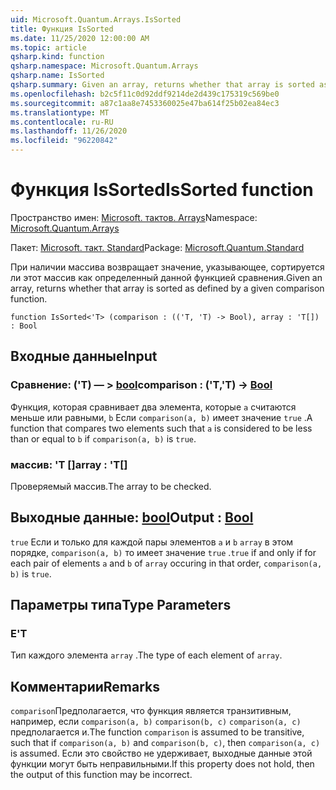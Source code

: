 ```yaml
---
uid: Microsoft.Quantum.Arrays.IsSorted
title: Функция IsSorted
ms.date: 11/25/2020 12:00:00 AM
ms.topic: article
qsharp.kind: function
qsharp.namespace: Microsoft.Quantum.Arrays
qsharp.name: IsSorted
qsharp.summary: Given an array, returns whether that array is sorted as defined by a given comparison function.
ms.openlocfilehash: b2c5f11c0d92ddf9214de2d439c175319c569be0
ms.sourcegitcommit: a87c1aa8e7453360025e47ba614f25b02ea84ec3
ms.translationtype: MT
ms.contentlocale: ru-RU
ms.lasthandoff: 11/26/2020
ms.locfileid: "96220842"
---
```

# <a name="issorted-function"></a><span data-ttu-id="32f5d-102">Функция IsSorted</span><span class="sxs-lookup"><span data-stu-id="32f5d-102">IsSorted function</span></span>

<span data-ttu-id="32f5d-103">Пространство имен: [Microsoft. тактов. Arrays](xref:Microsoft.Quantum.Arrays)</span><span class="sxs-lookup"><span data-stu-id="32f5d-103">Namespace: [Microsoft.Quantum.Arrays](xref:Microsoft.Quantum.Arrays)</span></span>

<span data-ttu-id="32f5d-104">Пакет: [Microsoft. такт. Standard](https://nuget.org/packages/Microsoft.Quantum.Standard)</span><span class="sxs-lookup"><span data-stu-id="32f5d-104">Package: [Microsoft.Quantum.Standard](https://nuget.org/packages/Microsoft.Quantum.Standard)</span></span>


<span data-ttu-id="32f5d-105">При наличии массива возвращает значение, указывающее, сортируется ли этот массив как определенный данной функцией сравнения.</span><span class="sxs-lookup"><span data-stu-id="32f5d-105">Given an array, returns whether that array is sorted as defined by a given comparison function.</span></span>

```qsharp
function IsSorted<'T> (comparison : (('T, 'T) -> Bool), array : 'T[]) : Bool
```


## <a name="input"></a><span data-ttu-id="32f5d-106">Входные данные</span><span class="sxs-lookup"><span data-stu-id="32f5d-106">Input</span></span>

### <a name="comparison--tt---bool"></a><span data-ttu-id="32f5d-107">Сравнение: ('T) — > [bool](xref:microsoft.quantum.lang-ref.bool)</span><span class="sxs-lookup"><span data-stu-id="32f5d-107">comparison : ('T,'T) -> [Bool](xref:microsoft.quantum.lang-ref.bool)</span></span>

<span data-ttu-id="32f5d-108">Функция, которая сравнивает два элемента, которые `a` считаются меньше или равными, `b` Если `comparison(a, b)` имеет значение `true` .</span><span class="sxs-lookup"><span data-stu-id="32f5d-108">A function that compares two elements such that `a` is considered to be less than or equal to `b` if `comparison(a, b)` is `true`.</span></span>


### <a name="array--t"></a><span data-ttu-id="32f5d-109">массив: 'T []</span><span class="sxs-lookup"><span data-stu-id="32f5d-109">array : 'T[]</span></span>

<span data-ttu-id="32f5d-110">Проверяемый массив.</span><span class="sxs-lookup"><span data-stu-id="32f5d-110">The array to be checked.</span></span>



## <a name="output--bool"></a><span data-ttu-id="32f5d-111">Выходные данные: [bool](xref:microsoft.quantum.lang-ref.bool)</span><span class="sxs-lookup"><span data-stu-id="32f5d-111">Output : [Bool](xref:microsoft.quantum.lang-ref.bool)</span></span>

<span data-ttu-id="32f5d-112">`true` Если и только для каждой пары элементов `a` и `b` `array` в этом порядке, `comparison(a, b)` то имеет значение `true` .</span><span class="sxs-lookup"><span data-stu-id="32f5d-112">`true` if and only if for each pair of elements `a` and `b` of `array` occuring in that order, `comparison(a, b)` is `true`.</span></span>

## <a name="type-parameters"></a><span data-ttu-id="32f5d-113">Параметры типа</span><span class="sxs-lookup"><span data-stu-id="32f5d-113">Type Parameters</span></span>

### <a name="t"></a><span data-ttu-id="32f5d-114">Е</span><span class="sxs-lookup"><span data-stu-id="32f5d-114">'T</span></span>

<span data-ttu-id="32f5d-115">Тип каждого элемента `array` .</span><span class="sxs-lookup"><span data-stu-id="32f5d-115">The type of each element of `array`.</span></span>

## <a name="remarks"></a><span data-ttu-id="32f5d-116">Комментарии</span><span class="sxs-lookup"><span data-stu-id="32f5d-116">Remarks</span></span>

<span data-ttu-id="32f5d-117">`comparison`Предполагается, что функция является транзитивным, например, если `comparison(a, b)` `comparison(b, c)` `comparison(a, c)` предполагается и.</span><span class="sxs-lookup"><span data-stu-id="32f5d-117">The function `comparison` is assumed to be transitive, such that if `comparison(a, b)` and `comparison(b, c)`, then `comparison(a, c)` is assumed.</span></span> <span data-ttu-id="32f5d-118">Если это свойство не удерживает, выходные данные этой функции могут быть неправильными.</span><span class="sxs-lookup"><span data-stu-id="32f5d-118">If this property does not hold, then the output of this function may be incorrect.</span></span>